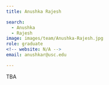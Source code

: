 ```yaml
---
title: Anushka Rajesh

search:
  - Anushka
  - Rajesh
image: images/team/Anushka-Rajesh.jpg
role: graduate
<!-- website: N/A -->
email: anushkar@usc.edu

---
```


TBA
